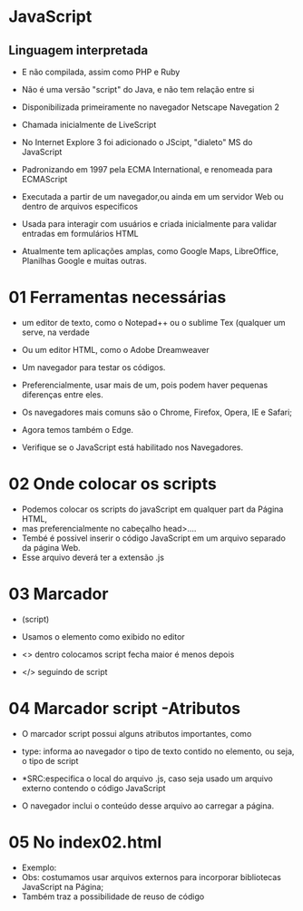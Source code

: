 # JavaScript

## Linguagem interpretada

- E não compilada, assim como PHP e Ruby

- Não é uma versão "script" do Java, e não tem relação entre si

- Disponibilizada primeiramente no navegador Netscape Navegation 2

- Chamada inicialmente de LiveScript

- No Internet Explore 3 foi adicionado o  JScipt, "dialeto" MS do JavaScript

- Padronizando em 1997 pela ECMA International, e renomeada para ECMAScript

- Executada a partir de um navegador,ou ainda em um servidor Web ou dentro de arquivos especificos

- Usada para interagir com usuários e criada inicialmente para  validar entradas em formulários HTML

- Atualmente tem  aplicações amplas, como Google Maps, LibreOffice, Planilhas Google e muitas outras.

# 01 Ferramentas necessárias

- um editor de texto, como o Notepad++ ou o  sublime Tex (qualquer um  serve, na verdade
- Ou um editor HTML, como o Adobe Dreamweaver

- Um navegador para testar os códigos.
- Preferencialmente, usar mais de um, pois podem haver pequenas diferenças entre eles.
- Os navegadores mais comuns são o Chrome, Firefox, Opera, IE e Safari;
- Agora temos também o Edge.
- Verifique se o JavaScript está habilitado nos Navegadores.

# 02 Onde colocar os  scripts

- Podemos colocar os  scripts do javaScript em qualquer part da Página HTML,
- mas preferencialmente no cabeçalho head>...</head>.
- Tembé é possivel inserir o código JavaScript em um arquivo separado da página Web.
- Esse arquivo deverá ter a extensão .js

# 03 Marcador

- (script)

- Usamos  o  elemento como exibido  no editor

- <> dentro  colocamos script fecha maior é  menos depois

- </> seguindo de  script

# 04 Marcador script -Atributos

- O marcador script possui alguns atributos importantes, como

- type: informa ao navegador o tipo de texto contido  no elemento, ou seja, o tipo de script

- *SRC:especifica o local do arquivo .js, caso seja usado um arquivo externo contendo o código JavaScript
- O navegador inclui o  conteúdo desse arquivo ao  carregar a página.

# 05 No index02.html

- Exemplo:
- Obs: costumamos usar arquivos externos para incorporar bibliotecas JavaScript na Página;
- Também traz a  possibilidade  de reuso de  código
